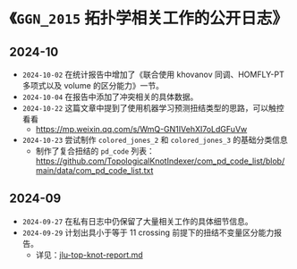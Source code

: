 # 《`GGN_2015` 拓扑学相关工作的公开日志》

## 2024-10

- `2024-10-02` 在统计报告中增加了《联合使用 khovanov 同调、HOMFLY-PT 多项式以及 volume 的区分能力》一节。
- `2024-10-04` 在报告中添加了冲突相关的具体数据。
- `2024-10-22` 这篇文章中提到了使用机器学习预测扭结类型的思路，可以触控看看
  - https://mp.weixin.qq.com/s/WmQ-GN1IVehXI7oLdGFuVw
- `2024-10-23` 尝试制作 `colored_jones_2` 和 `colored_jones_3` 的基础分类信息
  - 制作了复合扭结的 `pd_code` 列表：https://github.com/TopologicalKnotIndexer/com_pd_code_list/blob/main/data/com_pd_code_list.txt

## 2024-09

- `2024-09-27` 在私有日志中仍保留了大量相关工作的具体细节信息。
- `2024-09-29` 计划出具小于等于 11 crossing 前提下的扭结不变量区分能力报告。
  - 详见：[jlu-top-knot-report.md](../../data/other-work/jlu-top-knot-report.md)

